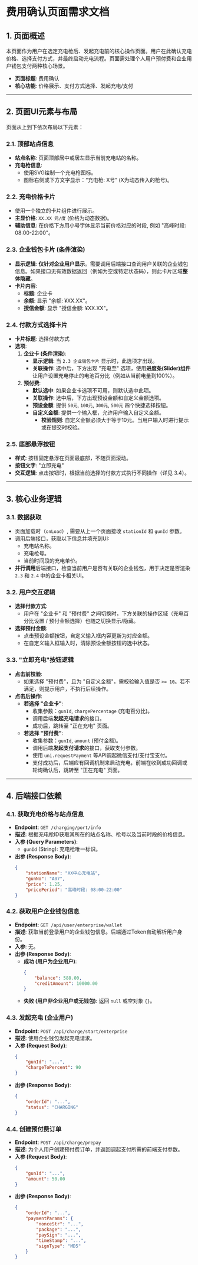 # 费用确认页面需求文档

## 1. 页面概述

本页面作为用户在选定充电枪后、发起充电前的核心操作页面。用户在此确认充电价格、选择支付方式，并最终启动充电流程。页面需处理个人用户预付费和企业用户钱包支付两种核心场景。

- **页面标题**: 费用确认
- **核心功能**: 价格展示、支付方式选择、发起充电/支付

---

## 2. 页面UI元素与布局

页面从上到下依次布局以下元素：

### 2.1. 顶部站点信息
- **站点名称**: 页面顶部居中或居左显示当前充电站的名称。
- **充电枪信息**:
    - 使用SVG绘制一个充电枪图标。
    - 图标右侧或下方文字显示：“充电枪: X号” (X为动态传入的枪号)。

### 2.2. 充电价格卡片
- 使用一个独立的卡片组件进行展示。
- **主显价格**: `XX.XX 元/度` (价格为动态数据)。
- **辅助信息**: 在价格下方用小号字体显示当前价格对应的时段, 例如 "高峰时段: 08:00-22:00"。

### 2.3. 企业钱包卡片 (条件渲染)
- **显示逻辑**: **仅针对企业用户显示**。需要调用后端接口查询用户关联的企业钱包信息。如果接口无有效数据返回（例如为空或特定状态码），则此卡片区域**整体隐藏**。
- **卡片内容**:
    - **标题**: 企业卡
    - **余额**: 显示 "余额: ¥XX.XX"。
    - **授信金额**: 显示 "授信金额: ¥XX.XX"。

### 2.4. 付款方式选择卡片
- **卡片标题**: 选择付款方式
- **选项**:
    1. **企业卡 (条件渲染)**:
        - **显示逻辑**: 当 `2.3 企业钱包卡片` 显示时，此选项才出现。
        - **关联操作**: 选中后，下方出现 "充电至" 选项，使用**进度条(Slider)组件**让用户设置充电停止的电池百分比（例如从当前电量到100%）。
    2. **预付费**:
        - **默认选中**: 如果企业卡选项不可用，则默认选中此项。
        - **关联操作**: 选中后，下方出现预设金额和自定义金额选项。
        - **预设金额**: 提供 `50元`, `100元`, `300元`, `500元` 四个快捷选择按钮。
        - **自定义金额**: 提供一个输入框，允许用户输入自定义金额。
            - **校验规则**: 自定义金额必须大于等于10元。当用户输入时进行提示或在提交时校验。

### 2.5. 底部悬浮按钮
- **样式**: 按钮固定悬浮在页面最底部，不随页面滚动。
- **按钮文字**: "立即充电"
- **交互逻辑**: 点击按钮时，根据当前选择的付款方式执行不同操作（详见 3.4）。

---

## 3. 核心业务逻辑

### 3.1. 数据获取
- 页面加载时（`onLoad`）, 需要从上一个页面接收 `stationId` 和 `gunId` 参数。
- 调用后端接口，获取以下信息并填充到UI:
    - 充电站名称。
    - 充电枪号。
    - 当前时间段的充电单价。
- **并行调用**后端接口，检查当前用户是否有关联的企业钱包，用于决定是否渲染 `2.3` 和 `2.4` 中的企业卡相关UI。

### 3.2. 用户交互逻辑
- **选择付款方式**:
    - 用户在 "企业卡" 和 "预付费" 之间切换时，下方关联的操作区域（充电百分比设置 / 预付金额选择）也随之切换显示/隐藏。
- **选择预付金额**:
    - 点击预设金额按钮，自定义输入框内容更新为对应金额。
    - 在自定义输入框输入时，清除预设金额按钮的选中状态。

### 3.3. "立即充电"按钮逻辑
- **点击前校验**:
    - 如果选择 "预付费"，且为 "自定义金额"，需校验输入值是否 `>= 10`。若不满足，则提示用户，不执行后续操作。
- **点击后操作**:
    - **若选择 "企业卡"**:
        - 收集参数：`gunId`, `chargePercentage` (充电百分比)。
        - 调用后端**发起充电请求**的接口。
        - 成功后，跳转至 "正在充电" 页面。
    - **若选择 "预付费"**:
        - 收集参数：`gunId`, `amount` (预付金额)。
        - 调用后端**发起支付请求**的接口，获取支付参数。
        - 使用 `uni.requestPayment` 等API调起微信支付/支付宝支付。
        - 支付成功后，后端应有回调机制来启动充电，前端在收到成功回调或轮询确认后，跳转至 "正在充电" 页面。

---

## 4. 后端接口依赖

### 4.1. 获取充电价格与站点信息
- **Endpoint**: `GET /charging/port/info`
- **描述**: 根据充电枪ID获取其所在的站点名称、枪号以及当前时段的价格信息。
- **入参 (Query Parameters)**:
    - `gunId` (String): 充电枪唯一标识。
- **出参 (Response Body)**:
    ```json
    {
        "stationName": "XX中心充电站",
        "gunNo": "A07",
        "price": 1.25,
        "pricePeriod": "高峰时段: 08:00-22:00"
    }
    ```

### 4.2. 获取用户企业钱包信息
- **Endpoint**: `GET /api/user/enterprise/wallet`
- **描述**: 获取当前登录用户的企业钱包信息。后端通过Token自动解析用户身份。
- **入参**: 无。
- **出参 (Response Body)**:
    - **成功 (用户为企业用户)**:
        ```json
        {
            "balance": 588.00,
            "creditAmount": 10000.00
        }
        ```
    - **失败 (用户非企业用户或无钱包)**: 返回 `null` 或空对象 `{}`。

### 4.3. 发起充电 (企业用户)
- **Endpoint**: `POST /api/charge/start/enterprise`
- **描述**: 使用企业钱包发起充电请求。
- **入参 (Request Body)**:
    ```json
    {
        "gunId": "...",
        "chargeToPercent": 90
    }
    ```
- **出参 (Response Body)**:
    ```json
    {
        "orderId": "...",
        "status": "CHARGING"
    }
    ```

### 4.4. 创建预付费订单
- **Endpoint**: `POST /api/charge/prepay`
- **描述**: 为个人用户创建预付费订单，并返回调起支付所需的前端支付参数。
- **入参 (Request Body)**:
    ```json
    {
        "gunId": "...",
        "amount": 50.00
    }
    ```
- **出参 (Response Body)**:
    ```json
    {
        "orderId": "...",
        "paymentParams": {
            "nonceStr": "...",
            "package": "...",
            "paySign": "...",
            "timeStamp": "...",
            "signType": "MD5"
        }
    }
    ```

